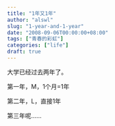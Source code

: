 ```yaml
---
title: "1年又1年"
author: "alswl"
slug: "1-year-and-1-year"
date: "2008-09-06T00:00:00+08:00"
tags: ["青春的彩虹"]
categories: ["life"]
draft: true
---
```


大学已经过去两年了。

第一年，M，1个月=1年

第二年，L，直接1年

第三年呢......
